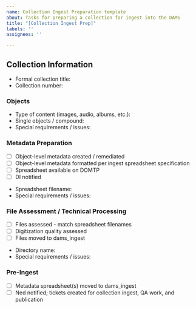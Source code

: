 ```yaml
---
name: Collection Ingest Preparation template
about: Tasks for preparing a collection for ingest into the DAMS
title: "[Collection Ingest Prep]"
labels: ''
assignees: ''

---
```


## Collection Information

* Formal collection title:
* Collection number:

### Objects

* Type of content (images, audio, albums, etc.):
* Single objects / compound: 
* Special requirements / issues:

### Metadata Preparation

* [ ] Object-level metadata created / remediated
* [ ] Object-level metadata formatted per ingest spreadsheet specification
* [ ] Spreadsheet available on DOMTP
* [ ] DI notified

* Spreadsheet filename:
* Special requirements / issues:

### File Assessment / Technical Processing 

* [ ] Files assessed - match spreadsheet filenames
* [ ] Digitization quality assessed
* [ ] Files moved to dams_ingest

* Directory name:
* Special requirements / issues:

### Pre-Ingest

* [ ] Metadata spreadsheet(s) moved to dams_ingest
* [ ] Ned notified; tickets created for collection ingest, QA work, and publication
